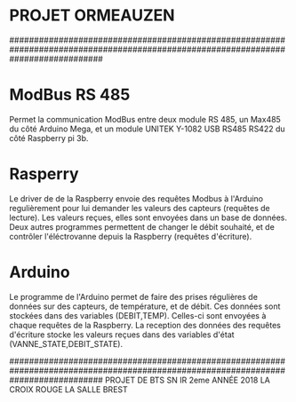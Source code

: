 #   PROJET ORMEAUZEN

###################################################################################################################################
# ModBus RS 485
Permet la communication ModBus entre deux module RS 485, un Max485 du côté Arduino Mega, et un module UNITEK Y-1082 USB RS485 RS422 
du côté Raspberry pi 3b.


# Rasperry
Le driver de de la Raspberry envoie des requêtes Modbus à l'Arduino regulièrement pour lui demander les valeurs des capteurs (requêtes de lecture).
Les valeurs reçues, elles sont envoyées dans un base de données.
Deux autres programmes permettent de changer le débit souhaité, et de contrôler l'éléctrovanne depuis la Raspberry (requêtes d'écriture).


# Arduino
Le programme de l'Arduino permet de faire des prises régulières de données sur des capteurs, de température, et de débit. 
Ces données sont stockées dans des variables (DEBIT,TEMP). Celles-ci sont envoyées à chaque requêtes de la Raspberry.
La reception des données des requêtes d'écriture stocke les valeurs reçues dans des variables d'état (VANNE_STATE,DEBIT_STATE).


###################################################################################################################################
PROJET DE BTS SN IR 2eme ANNÉE 2018
LA CROIX ROUGE LA SALLE BREST
